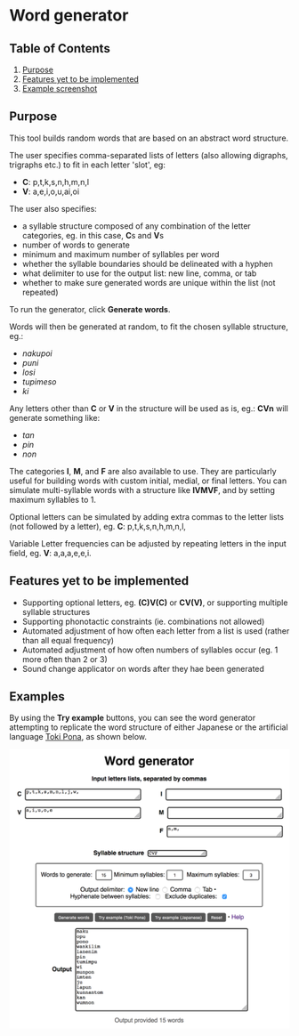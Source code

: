 # Word generator

## Table of Contents
1. [Purpose](#purpose)
2. [Features yet to be implemented](#features)
3. [Example screenshot](#screenshot)

## Purpose<a name="purpose"></a>

This tool builds random words that are based on an abstract word structure.

The user specifies comma-separated lists of letters (also allowing digraphs, trigraphs etc.) to fit in each letter 'slot', eg:
* **C**: p,t,k,s,n,h,m,n,l
* **V**: a,e,i,o,u,ai,oi

The user also specifies:
* a syllable structure composed of any combination of the letter categories, eg. in this case, **C**s and **V**s
* number of words to generate
* minimum and maximum number of syllables per word
* whether the syllable boundaries should be delineated with a hyphen
* what delimiter to use for the output list: new line, comma, or tab
* whether to make sure generated words are unique within the list (not repeated)

To run the generator, click **Generate words**.

Words will then be generated at random, to fit the chosen syllable structure, eg.:
* _nakupoi_
* _puni_
* _losi_
* _tupimeso_
* _ki_

Any letters other than **C** or **V** in the structure will be used as is, eg.: **CVn** will generate something like:
* _tan_
* _pin_
* _non_

The categories **I**, **M**, and **F** are also available to use. They are particularly useful for building words with custom initial, medial, or final letters. You can simulate multi-syllable words with a structure like **IVMVF**, and by setting maximum syllables to 1.

Optional letters can be simulated by adding extra commas to the letter lists (not followed by a letter), eg. **C**: p,t,k,s,n,h,m,n,l,

Variable Letter frequencies can be adjusted by repeating letters in the input field, eg. **V**: a,a,a,e,e,i.

## Features yet to be implemented<a name="features"></a>

* Supporting optional letters, eg. **(C)V(C)** or **CV(V)**, or supporting multiple syllable structures
* Supporting phonotactic constraints (ie. combinations not allowed)
* Automated adjustment of how often each letter from a list is used (rather than all equal frequency)
* Automated adjustment of how often numbers of syllables occur (eg. 1 more often than 2 or 3)
* Sound change applicator on words after they hae been generated

## Examples<a name="screenshot"></a>

By using the **Try example** buttons, you can see the word generator attempting to replicate the word structure of either Japanese or the artificial language [Toki Pona](https://en.wikipedia.org/wiki/Toki_Pona), as shown below.

![Screenshot of tool](https://github.com/aaa2016/word-generator/blob/master/example.png)
